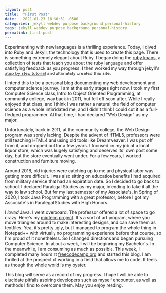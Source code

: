 ```yaml
---
layout: post
title:  "First Post"
date:   2021-01-23 18:50:31 -0500
categories: jekyll webdev purpose background personal-history
tags: jekyll webdev purpose background personal-history
permalink: first-post
---
```


Experimenting with new languages is a thrilling experience. Today, I dived into Ruby and Jekyll, the technology that is used to create this page. There is something extremely elegant about Ruby. I began doing the [ruby koans](http://www.rubykoans.com/), a collection of tests that teach you about the ruby language and offer satisfying feedback as you progress. I then worked my way through jekyll's [step by step tutorial](https://jekyllrb.com/docs/step-by-step/01-setup/) and ultimately created this site.

I intend this to be a personal blog documenting my web development and computer science journey. I am at the early stages right now. I took my first Computer Science class, Intro to Object Oriented Programming, at community college, way back in 2011, but fell off soon after. While I really enjoyed that class, and I think I was rather a natural, the field of computer science as a whole intimidated me, and I didn't think I could cut it as a full-fledged programmer. At that time, I had declared "Web Design" as my major. 

Unfortunately, back in 2011, at the community college, the Web Design program was sorely lacking. Despite the advent of HTML5, professors were still teaching HTML4 and using old tools like Dreamweaver. I was put off from it, and dropped out for a few years. I focused on my job at a local liquor store, which was hugely satisfying and deserves its' own post some day, but the store eventually went under. For a few years, I worked construction and furniture moving.

Around 2018, old injuries were catching up to me and physical labor was getting more difficult. I was also sitting on education benefits I had acquired from military service that had an expiration date. So I decided to go back to school. I declared Paralegal Studies as my major, intending to take it all the way to law school. But for my last semester of my Associate's, in Spring of 2020, I took Java Programming with a great professor, before I got my Associate's in Paralegal Studies with High Honors.

I _loved_ Java. I went overboard. The professor offered a lot of space to go crazy. Here's my [midterm project](https://github.com/klm127/ReadWriteDisplayTriangles). It's a sort of art program, where you move triangles around to make interesting designs, and can save them as textfiles. Yea, it's pretty ugly, but I managed to program the whole thing in Notepad++ with virtually no programming experience before that course, so I'm proud of it nonetheless. So I changed directions and began pursuing Computer Science. In about a week, I will be beginning my Bachelor's. In the meanwhile, I am consuming as much as possible. This week, I completed many hours at [freecodecamp.org](https://www.freecodecamp.org/) and started this blog. I am thrilled at the prospect of working in a field that allows me to code. It feels as though the whole world is my oyster.

This blog will serve as a record of my progress. I hope I will be able to elucidate pitfalls aspiring developers such as myself encounter, as well as methods I find to overcome them. May you enjoy reading.